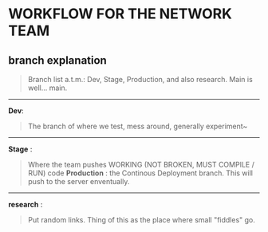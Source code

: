 # WORKFLOW FOR THE NETWORK TEAM
## branch explanation
> Branch list a.t.m.: Dev, Stage, Production, and also research. Main is well... main.
----
**Dev**:
> The branch of where we test, mess around, generally experiment~
----
**Stage** :
> Where the team pushes WORKING (NOT BROKEN, MUST COMPILE / RUN) code
**Production** :
>  the Continous Deployment branch. This will push to the server enventually.
----
**research** :
> Put random links. Thing of this as the place where small "fiddles" go.
